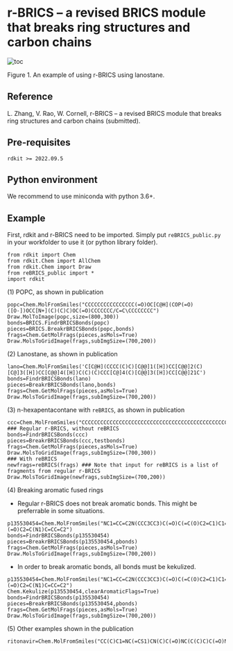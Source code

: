 # r-BRICS – a revised BRICS module that breaks ring structures and carbon chains
![toc](https://media.github.ibm.com/user/175546/files/f736d98c-933a-4891-be89-b03b21817d0e)

Figure 1. An example of using r-BRICS using lanostane.

## Reference
L. Zhang, V. Rao, W. Cornell, r-BRICS – a revised BRICS module that breaks ring structures and carbon chains (submitted).

## Pre-requisites
```
rdkit >= 2022.09.5
```

## Python environment
We recommend to use miniconda with python 3.6+.

## Example
First, rdkit and r-BRICS need to be imported. Simply put ```reBRICS_public.py``` in your workfolder to use it (or python library folder).
```
from rdkit import Chem
from rdkit.Chem import AllChem
from rdkit.Chem import Draw
from reBRICS_public import *
import rdkit
```
(1) POPC, as shown in publication
```
popc=Chem.MolFromSmiles("CCCCCCCCCCCCCCCC(=O)OC[C@H](COP(=O)([O-])OCC[N+](C)(C)C)OC(=O)CCCCCCC/C=C\CCCCCCCC")
Draw.MolToImage(popc,size=(800,300))
bonds=BRICS.FindrBRICSBonds(popc)
pieces=BRICS.BreakrBRICSBonds(popc,bonds)
frags=Chem.GetMolFrags(pieces,asMols=True)
Draw.MolsToGridImage(frags,subImgSize=(700,200))
```
(2) Lanostane, as shown in publication
```
lano=Chem.MolFromSmiles('C[C@H](CCCC(C)C)[C@@]1([H])CC[C@@]2(C)[C@]3([H])CC[C@@]4([H])C(C)(C)CCC[C@]4(C)[C@@]3([H])CC[C@@]21C')
bonds=FindrBRICSBonds(lano)
pieces=BreakrBRICSBonds(lano,bonds)
frags=Chem.GetMolFrags(pieces,asMols=True)
Draw.MolsToGridImage(frags,subImgSize=(700,200))
```
(3) n-hexapentacontane with ```reBRICS```, as shown in publication
```
ccc=Chem.MolFromSmiles("CCCCCCCCCCCCCCCCCCCCCCCCCCCCCCCCCCCCCCCCCCCCCCCCCCCCCCCC")
### Regular r-BRICS, without reBRICS
bonds=FindrBRICSBonds(ccc)
pieces=BreakrBRICSBonds(ccc,testbonds)
frags=Chem.GetMolFrags(pieces,asMols=True)
Draw.MolsToGridImage(frags,subImgSize=(700,300))
### With reBRICS
newfrags=reBRICS(frags) ### Note that input for reBRICS is a list of fragments from regular r-BRICS
Draw.MolsToGridImage(newfrags,subImgSize=(700,200))
```
(4) Breaking aromatic fused rings
* Regular r-BRICS does not break aromatic bonds. This might be preferrable in some situations.
```
p135530454=Chem.MolFromSmiles("NC1=CC=C2N(CCC3CC3)C(=O)C(=C(O)C2=C1)C1=NS(=O)(=O)C2=C(N1)C=CC=C2")
bonds=FindrBRICSBonds(p135530454)
pieces=BreakrBRICSBonds(p135530454,pbonds)
frags=Chem.GetMolFrags(pieces,asMols=True)
Draw.MolsToGridImage(frags,subImgSize=(700,200))
```
* In order to break aromatic bonds, all bonds must be kekulized.
```
p135530454=Chem.MolFromSmiles("NC1=CC=C2N(CCC3CC3)C(=O)C(=C(O)C2=C1)C1=NS(=O)(=O)C2=C(N1)C=CC=C2")
Chem.Kekulize(p135530454,clearAromaticFlags=True)
bonds=FindrBRICSBonds(p135530454)
pieces=BreakrBRICSBonds(p135530454,pbonds)
frags=Chem.GetMolFrags(pieces,asMols=True)
Draw.MolsToGridImage(frags,subImgSize=(700,200))
```
(5) Other examples shown in the publication
```
ritonavir=Chem.MolFromSmiles("CC(C)C1=NC(=CS1)CN(C)C(=O)NC(C(C)C)C(=O)NC(CC2=CC=CC=C2)CC(C(CC3=CC=CC=C3)NC(=O)OCC4=CN=CS4)O")
```
